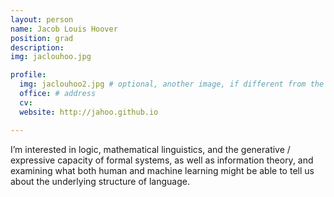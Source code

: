 ```yaml
---
layout: person
name: Jacob Louis Hoover
position: grad
description:
img: jaclouhoo.jpg

profile:
  img: jaclouhoo2.jpg # optional, another image, if different from the one on the people page
  office: # address
  cv:
  website: http://jahoo.github.io

---
```


I’m interested in logic, mathematical linguistics, and the generative / expressive capacity of formal systems, as well as information theory, and examining what both human and machine learning might be able to tell us about the underlying structure of language.
